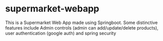 # supermarket-webapp
This is a Supermarket Web App made using Springboot. Some distinctive features include Admin controls (admin can add/update/delete products), user authentication (google auth) and spring security
